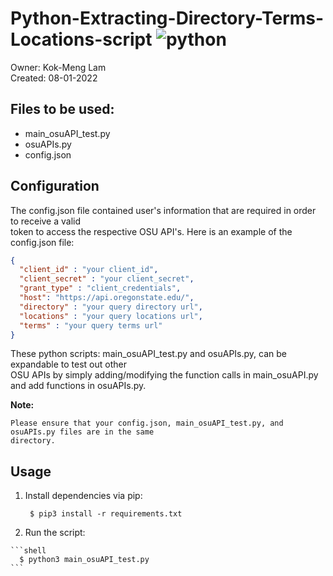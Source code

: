 
# Python-Extracting-Directory-Terms-Locations-script ![python](https://img.shields.io/badge/python-3.9.13-blue.svg)

Owner: Kok-Meng Lam  
Created: 08-01-2022  

## Files to be used: 
  - main_osuAPI_test.py
  - osuAPIs.py
  - config.json

## Configuration

The config.json file contained user's information that are required in order to receive a valid   
token to access the respective OSU API's. Here is an example of the config.json file:   

  ```json
  {
    "client_id" : "your client_id",
    "client_secret" : "your client_secret",
    "grant_type" : "client_credentials",
    "host": "https://api.oregonstate.edu/",
    "directory" : "your query directory url",
    "locations" : "your query locations url",
    "terms" : "your query terms url"
  }
  ```

  These python scripts: main_osuAPI_test.py and osuAPIs.py, can be expandable to test out other   
  OSU APIs by simply adding/modifying the function calls in main_osuAPI.py and add functions in 
  osuAPIs.py.

  **Note:**
    
    Please ensure that your config.json, main_osuAPI_test.py, and osuAPIs.py files are in the same  
    directory.  

## Usage

  1. Install dependencies via pip:

     ```shell
      $ pip3 install -r requirements.txt
     ```
     
  2. Run the script:

    ```shell
      $ python3 main_osuAPI_test.py
    ```
